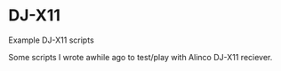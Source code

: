 # DJ-X11
Example DJ-X11 scripts

Some scripts I wrote awhile ago to test/play with Alinco DJ-X11 reciever.


